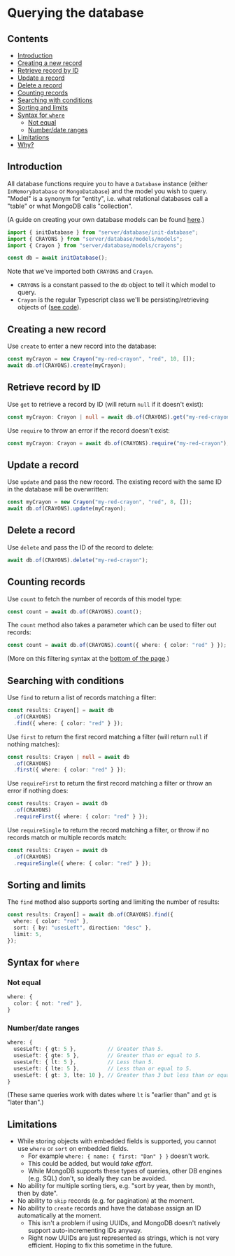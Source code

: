# Querying the database <!-- omit in toc -->

<!-- Table of contents created using "Markdown All in One" VSCode extension. -->
<!-- Command palette: "> Markdown All in One: Update Table of Contents" -->

## Contents <!-- omit in toc -->

- [Introduction](#introduction)
- [Creating a new record](#creating-a-new-record)
- [Retrieve record by ID](#retrieve-record-by-id)
- [Update a record](#update-a-record)
- [Delete a record](#delete-a-record)
- [Counting records](#counting-records)
- [Searching with conditions](#searching-with-conditions)
- [Sorting and limits](#sorting-and-limits)
- [Syntax for `where`](#syntax-for-where)
  - [Not equal](#not-equal)
  - [Number/date ranges](#numberdate-ranges)
- [Limitations](#limitations)
- [Why?](#why)

## Introduction

All database functions require you to have a `Database` instance (either `InMemoryDatabase` or `MongoDatabase`) and the model you wish to query. "Model" is a synonym for "entity", i.e. what relational databases call a "table" or what MongoDB calls "collection".

(A guide on creating your own database models can be found [here](/docs/database/creating-a-new-database-model.md).)

```ts
import { initDatabase } from "server/database/init-database";
import { CRAYONS } from "server/database/models/models";
import { Crayon } from "server/database/models/crayons";

const db = await initDatabase();
```

Note that we've imported both `CRAYONS` and `Crayon`.

- `CRAYONS` is a constant passed to the `db` object to tell it which model to query.
- `Crayon` is the regular Typescript class we'll be persisting/retrieving objects of ([see code](/docs/examples/crayon.ts)).

## Creating a new record

Use `create` to enter a new record into the database:

```ts
const myCrayon = new Crayon("my-red-crayon", "red", 10, []);
await db.of(CRAYONS).create(myCrayon);
```

## Retrieve record by ID

Use `get` to retrieve a record by ID (will return `null` if it doesn't exist):

```ts
const myCrayon: Crayon | null = await db.of(CRAYONS).get("my-red-crayon");
```

Use `require` to throw an error if the record doesn't exist:

```ts
const myCrayon: Crayon = await db.of(CRAYONS).require("my-red-crayon");
```

## Update a record

Use `update` and pass the new record. The existing record with the same ID in the database will be overwritten:

```ts
const myCrayon = new Crayon("my-red-crayon", "red", 8, []);
await db.of(CRAYONS).update(myCrayon);
```

## Delete a record

Use `delete` and pass the ID of the record to delete:

```ts
await db.of(CRAYONS).delete("my-red-crayon");
```

## Counting records

Use `count` to fetch the number of records of this model type:

```ts
const count = await db.of(CRAYONS).count();
```

The `count` method also takes a parameter which can be used to filter out records:

```ts
const count = await db.of(CRAYONS).count({ where: { color: "red" } });
```

(More on this filtering syntax at the [bottom of the page](#syntax-for-where).)

## Searching with conditions

Use `find` to return a list of records matching a filter:

```ts
const results: Crayon[] = await db
  .of(CRAYONS)
  .find({ where: { color: "red" } });
```

Use `first` to return the first record matching a filter (will return `null` if nothing matches):

```ts
const results: Crayon | null = await db
  .of(CRAYONS)
  .first({ where: { color: "red" } });
```

Use `requireFirst` to return the first record matching a filter or throw an error if nothing does:

```ts
const results: Crayon = await db
  .of(CRAYONS)
  .requireFirst({ where: { color: "red" } });
```

Use `requireSingle` to return the record matching a filter, or throw if no records match or multiple records match:

```ts
const results: Crayon = await db
  .of(CRAYONS)
  .requireSingle({ where: { color: "red" } });
```

## Sorting and limits

The `find` method also supports sorting and limiting the number of results:

```ts
const results: Crayon[] = await db.of(CRAYONS).find({
  where: { color: "red" },
  sort: { by: "usesLeft", direction: "desc" },
  limit: 5,
});
```

## Syntax for `where`

### Not equal

```ts
where: {
  color: { not: "red" },
}
```

### Number/date ranges

```ts
where: {
  usesLeft: { gt: 5 },          // Greater than 5.
  usesLeft: { gte: 5 },         // Greater than or equal to 5.
  usesLeft: { lt: 5 },          // Less than 5.
  usesLeft: { lte: 5 },         // Less than or equal to 5.
  usesLeft: { gt: 3, lte: 10 }, // Greater than 3 but less than or equal to 10.
}
```

(These same queries work with dates where `lt` is "earlier than" and `gt` is "later than".)

## Limitations

- While storing objects with embedded fields is supported, you cannot use `where` or `sort` on embedded fields.
  - For example `where: { name: { first: "Dan" } }` doesn't work.
  - This could be added, but would _take effort_.
  - While MongoDB supports these types of queries, other DB engines (e.g. SQL) don't, so ideally they can be avoided.
- No ability for multiple sorting tiers, e.g. "sort by year, then by month, then by date".
- No ability to `skip` records (e.g. for pagination) at the moment.
- No ability to `create` records and have the database assign an ID automatically at the moment.
  - This isn't a problem if using UUIDs, and MongoDB doesn't natively support auto-incrementing IDs anyway.
  - Right now UUIDs are just represented as strings, which is not very efficient. Hoping to fix this sometime in the future.
